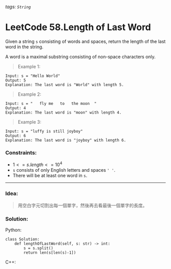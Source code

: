 ###### tags: `String`

# LeetCode 58.Length of Last Word

Given a string ```s``` consisting of words and spaces, return the length of the last word in the string.

A word is a maximal
substring
consisting of non-space characters only.  
  
 

>Example 1:
```
Input: s = "Hello World"
Output: 5
Explanation: The last word is "World" with length 5.
```
>Example 2:
```
Input: s = "   fly me   to   the moon  "
Output: 4
Explanation: The last word is "moon" with length 4.
```
>Example 3:
```
Input: s = "luffy is still joyboy"
Output: 6
Explanation: The last word is "joyboy" with length 6.
```
 

### Constraints:

- $1 <= s.length <= 10^4$
- ```s``` consists of only English letters and spaces ```' '```.
- There will be at least one word in ```s```.
---
### Idea:
>用空白字元切割出每一個單字，然後再去看最後一個單字的長度。
### Solution:

Python:
```python=
class Solution:
    def lengthOfLastWord(self, s: str) -> int:
        s = s.split()
        return len(s[len(s)-1])
```

C++:
```cpp=
```
